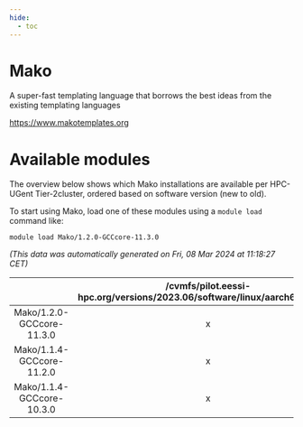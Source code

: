 ```yaml
---
hide:
  - toc
---
```


Mako
====


A super-fast templating language that borrows the best ideas from the existing templating languages

https://www.makotemplates.org
# Available modules


The overview below shows which Mako installations are available per HPC-UGent Tier-2cluster, ordered based on software version (new to old).

To start using Mako, load one of these modules using a `module load` command like:

```shell
module load Mako/1.2.0-GCCcore-11.3.0
```

*(This data was automatically generated on Fri, 08 Mar 2024 at 11:18:27 CET)*  

| |/cvmfs/pilot.eessi-hpc.org/versions/2023.06/software/linux/aarch64/generic|/cvmfs/pilot.eessi-hpc.org/versions/2023.06/software/linux/aarch64/neoverse_n1|/cvmfs/pilot.eessi-hpc.org/versions/2023.06/software/linux/aarch64/neoverse_v1|/cvmfs/pilot.eessi-hpc.org/versions/2023.06/software/linux/x86_64/generic|/cvmfs/pilot.eessi-hpc.org/versions/2023.06/software/linux/x86_64/amd/zen2|/cvmfs/pilot.eessi-hpc.org/versions/2023.06/software/linux/x86_64/amd/zen3|/cvmfs/pilot.eessi-hpc.org/versions/2023.06/software/linux/x86_64/intel/haswell|/cvmfs/pilot.eessi-hpc.org/versions/2023.06/software/linux/x86_64/intel/skylake_avx512|
| :---: | :---: | :---: | :---: | :---: | :---: | :---: | :---: | :---: |
|Mako/1.2.0-GCCcore-11.3.0|x|x|x|x|x|x|x|x|
|Mako/1.1.4-GCCcore-11.2.0|x|x|x|x|x|x|x|x|
|Mako/1.1.4-GCCcore-10.3.0|x|x|x|x|x|x|x|x|
